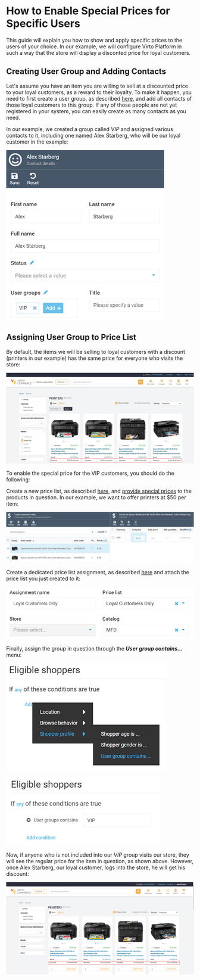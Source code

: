 # How to Enable Special Prices for Specific Users
This guide will explain you how to show and apply specific prices to the users of your choice. In our example, we will configure Virto Platform in such a way that the store will display a disconted price for loyal customers.

## Creating User Group and Adding Contacts
Let's assume you have an item you are willing to sell at a discounted price to your loyal customers, as a reward to their loyalty. To make it happen, you need to first create a user group, as described [here](../user-groups.md#creating-new-user-group), and add all contacts of those loyal customers to this group. If any of those people are not yet registered in your system, you can easily create as many contacts as you need.

In our example, we created a group called *VIP* and assigned various contacts to it, including one named Alex Starberg, who will be our loyal customer in the example:

![Adding contact to user group](media/adding-to-ug.png)

## Assigning User Group to Price List
By default, the items we will be selling to loyal customers with a discount (printers in our example) has the same price for everyone who visits the store:

![Regular prices](media/regular-prices.jpg)

To enable the special price for the VIP customers, you should do the following:

Create a new price list, as described [here](../../pricing/creating-new-price-list.md), and [provide special prices](../../pricing/adding-products-to-new-price-list.md) to the products in question. In our example, we want to offer printers at $50 per item:

![Adding prices](media/adding-prices.png)

Create a dedicated price list assignment, as described [here](../../pricing/adding-new-assignment.md) and attach the price list you just created to it:

![Price list added](media/price-list-added.png)

Finally, assign the group in question through the ***User group contains...*** menu:

![Adding contact to user group](media/adding-ug-to-price-list-1.png)

![Adding contact to user group](media/adding-ug-to-price-list-2.png)

Now, if anyone who is not included into our *VIP* group visits our store, they will see the regular price for the item in question, as shown above. However, once Alex Starberg, our loyal customer, logs into the store, he will get his discount:

![Prices for targeted user](media/price-list-for-targeted-user.png)
